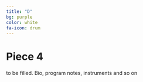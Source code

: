 ```yaml
---
title: "D"
bg: purple
color: white
fa-icon: drum
---
```


# Piece 4

to be filled. Bio, program notes, instruments and so on